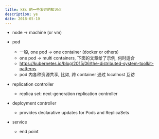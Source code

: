 ```yaml
---
title: k8s 的一些零碎的知识点
description: ye
date: 2018-05-10
---
```


* node -> machine (or vm)
* pod
  - 一般, one pod -> one container (docker or others)
  - one pod -> multi containers, 下面的文章给了示例, 何时适合
  - https://kubernetes.io/blog/2015/06/the-distributed-system-toolkit-patterns
  - pod 内各种资源共享, 比如, 跨 container 通过 localhost 互访
* replication controller
  - replica set: next-generation replication controller

* deployment controller
  - provides declarative updates for Pods and ReplicaSets
* service
  - end point
